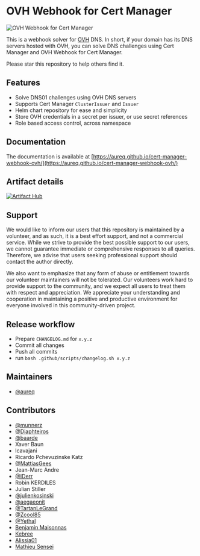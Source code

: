 # OVH Webhook for Cert Manager

![OVH Webhook for Cert Manager](assets/images/cert-manager-webhook-ovh.svg "OVH Webhook for Cert Manager")

This is a webhook solver for [OVH](http://www.ovh.com) DNS. In short, if your domain has its DNS servers hosted with OVH, you can solve DNS challenges using Cert Manager and OVH Webhook for Cert Manager.

Please star this repository to help others find it.

## Features

- Solve DNS01 challenges using OVH DNS servers
- Supports Cert Manager `ClusterIssuer` and `Issuer`
- Helm chart repository for ease and simplicity
- Store OVH credentials in a secret per issuer, or use secret references
- Role based access control, across namespace

## Documentation

The documentation is available at [https://aureq.github.io/cert-manager-webhook-ovh/](https://aureq.github.io/cert-manager-webhook-ovh/)

## Artifact details

[![Artifact Hub](https://img.shields.io/endpoint?url=https://artifacthub.io/badge/repository/cert-manager-webhook-ovh)](https://artifacthub.io/packages/search?repo=cert-manager-webhook-ovh)

## Support

We would like to inform our users that this repository is maintained by a volunteer, and as such, it is a best effort support, and not a commercial service.
While we strive to provide the best possible support to our users, we cannot guarantee immediate or comprehensive responses to all queries.
Therefore, we advise that users seeking professional support should contact the author directly.

We also want to emphasize that any form of abuse or entitlement towards our volunteer maintainers will not be tolerated.
Our volunteers work hard to provide support to the community, and we expect all users to treat them with respect and appreciation.
We appreciate your understanding and cooperation in maintaining a positive and productive environment for everyone involved in this community-driven project.

## Release workflow

- Prepare `CHANGELOG.md` for `x.y.z`
- Commit all changes
- Push all commits
- run `bash .github/scripts/changelog.sh x.y.z`

## Maintainers

- [@aureq](https://github.com/aureq)

## Contributors

- [@munnerz](https://github.com/munnerz)
- [@Diaphteiros](https://github.com/Diaphteiros)
- [@baarde](https://github.com/baarde)
- Xaver Baun
- lcavajani
- Ricardo Pchevuzinske Katz
- [@MattiasGees](https://github.com/MattiasGees)
- Jean-Marc Andre
- [@IDerr](https://github.com/IDerr)
- Robin KERDILES
- Julian Stiller
- [@julienkosinski](https://github.com/julienkosinski)
- [@aegaeonit](https://github.com/aegaeonit)
- [@TartanLeGrand](https://github.com/TartanLeGrand)
- [@Zcool85](https://github.com/Zcool85)
- [@Yethal](https://github.com/Yethal)
- [Benjamin Maisonnas](https://github.com/Benzhaomin)
- [Kebree](https://github.com/Kebree)
- [Alissia01](https://github.com/Alissia01)
- [Mathieu Sensei](https://github.com/hyu9a)
